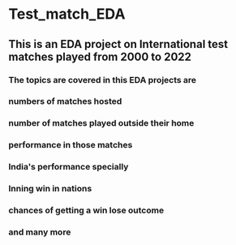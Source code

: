 # Test_match_EDA
## This is an EDA project on International test matches played from 2000 to 2022
### The topics are covered in this EDA projects are  
### numbers of matches hosted
### number of matches played outside their home
### performance in those matches
### India's performance specially
### Inning win in nations
### chances of getting a win lose outcome
### and many more

